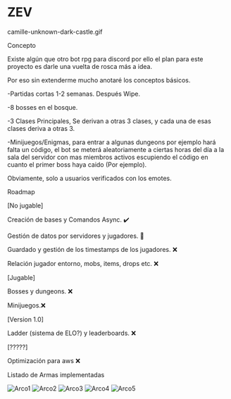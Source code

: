 # ZEV


camille-unknown-dark-castle.gif



Concepto

Existe algún que otro bot rpg para discord por ello el plan para este proyecto es darle una vuelta de rosca más a idea.

Por eso sin extenderme mucho anotaré los conceptos básicos.

-Partidas cortas 1-2 semanas. Después Wipe.

-8 bosses en el bosque.

-3 Clases Principales, Se derivan a otras 3 clases, y cada una de esas clases deriva a otras 3.

-Minijuegos/Enigmas, para entrar a algunas dungeons por ejemplo hará falta un código, el bot se meterá aleatoriamente a ciertas 
horas del día a la sala del servidor con mas miembros activos escupiendo el código en cuanto el primer boss haya caido (Por 
ejemplo).

Obviamente, solo a usuarios verificados con los emotes.

Roadmap

[No jugable]

Creación de bases y Comandos Async. ✔️

Gestión de datos por servidores y jugadores. 🚧

Guardado y gestión de los timestamps de los jugadores. ❌

Relación jugador entorno, mobs, items, drops etc. ❌

[Jugable]

Bosses y dungeons. ❌

Minijuegos.❌

[Version 1.0]

Ladder (sistema de ELO?) y leaderboards. ❌


[?????]


Optimización para aws ❌

Listado de Armas implementadas


![Arco1](https://user-images.githubusercontent.com/55221433/148049227-6388e6c9-8851-4308-9906-2cf42a1c1fe6.png)
![Arco2](https://user-images.githubusercontent.com/55221433/148049228-88d14f10-2434-4244-97d2-6111b341775d.png)
![Arco3](https://user-images.githubusercontent.com/55221433/148049229-bb819e7c-d950-4179-8713-fb85dfe7eb44.png)
![Arco4](https://user-images.githubusercontent.com/55221433/148049231-e65271a0-61a9-4da6-b485-aae23fb7215d.png)
![Arco5](https://user-images.githubusercontent.com/55221433/148049233-6000211f-17fc-4193-872b-c262209a7272.png)
